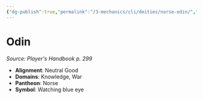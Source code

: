 ```yaml
---
{"dg-publish":true,"permalink":"/3-mechanics/cli/deities/norse-odin/","tags":["ttrpg-cli/compendium/src/5e/phb","ttrpg-cli/deity/norse","ttrpg-cli/domain/knowledge","ttrpg-cli/domain/war"],"noteIcon":""}
---
```


# Odin
*Source: Player's Handbook p. 299* 

- **Alignment**: Neutral Good
- **Domains**: Knowledge, War
- **Pantheon**: Norse
- **Symbol**: Watching blue eye